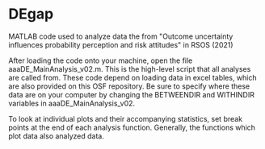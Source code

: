 # DEgap
MATLAB code used to analyze data the from "Outcome uncertainty influences probability perception and risk attitudes" in RSOS (2021)

After loading the code onto your machine, open the file aaaDE_MainAnalysis_v02.m. This is the high-level script that all analyses are called from. 
These code depend on loading data in excel tables, which are also provided on this OSF repository. Be sure to specify where these data are on your 
computer by changing the BETWEENDIR and WITHINDIR variables in aaaDE_MainAnalysis_v02. 

To look at individual plots and their accompanying statistics, set break points at the end of each analysis function. Generally, the functions
which plot data also analyzed data. 

